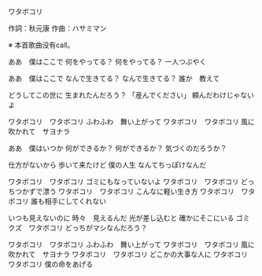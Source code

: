 ワタボコリ

作詞：秋元康
作曲：ハサミマン

※ 本首歌曲没有call。 

ああ　僕はここで
何をやってる？
何をやってる？
一人つぶやく

ああ　僕はここで
なんで生きてる？
なんで生きてる？
誰か　教えて

どうしてこの世に
生まれたんだろう？
「産んでください」
頼んだわけじゃないよ

ワタボコリ　ワタボコリ
ふわふわ　舞い上がって
ワタボコリ　ワタボコリ
風に吹かれて　サヨナラ

ああ　僕はいつか
何ができるか？
何ができるか？
気づくのだろうか？

仕方がないから
歩いて来たけど
僕の人生
なんてちっぽけなんだ

ワタボコリ　ワタボコリ
ゴミにもなっていないよ
ワタボコリ　ワタボコリ
どっちつかずで漂う
ワタボコリ　ワタボコリ
こんなに軽い生き方
ワタボコリ　ワタボコリ
誰も相手にしてくれない

いつも見えないのに
時々　見えるんだ
光が差し込むと
確かにそこにいる
ゴミクズ　ワタボコリ
どっちがマシなんだろう？

ワタボコリ　ワタボコリ
ふわふわ　舞い上がって
ワタボコリ　ワタボコリ
風に吹かれて　サヨナラ
ワタボコリ　ワタボコリ
どこかの大事な人に
ワタボコリ　ワタボコリ
僕の命をあげる
